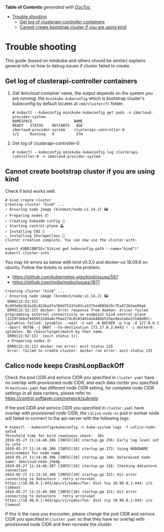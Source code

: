 <!-- START doctoc generated TOC please keep comment here to allow auto update -->
<!-- DON'T EDIT THIS SECTION, INSTEAD RE-RUN doctoc TO UPDATE -->
**Table of Contents**  *generated with [DocToc](https://github.com/thlorenz/doctoc)*

- [Trouble shooting](#trouble-shooting)
  - [Get log of clusterapi-controller containers](#get-log-of-clusterapi-controller-containers)
  - [Cannot create bootstrap cluster if you are using kind](#cannot-create-bootstrap-cluster-if-you-are-using-kind)

<!-- END doctoc generated TOC please keep comment here to allow auto update -->

# Trouble shooting

This guide (based on minikube and others should be similar) explains general info on how to debug issues if cluster failed to create.

## Get log of clusterapi-controller containers

1. Get ibmcloud container name, the output depends on the system you are running.
   the `minikube.kubeconfig` which is bootstrap cluster's kubeconfig by default locates at `cmd/clusterctl` folder.

   ```
   # kubectl --kubeconfig minikube.kubeconfig get pods -n ibmcloud-provider-system
   NAMESPACE                   NAME                                     READY   STATUS    RESTARTS   AGE
   ibmcloud-provider-system    clusterapi-controller-0                  1/1     Running   0          27m
   ```

2. Get log of clusterapi-controller-0

   ```
   # kubectl --kubeconfig minikube.kubeconfig log clusterapi-controller-0 -n ibmcloud-provider-system
   ```

## Cannot create bootstrap cluster if you are using kind
   
   Check if kind works well.

   ```
   # kind create cluster
   Creating cluster "kind" ...
   ✓ Ensuring node image (kindest/node:v1.14.2) 🖼
   ✓ Preparing nodes 📦
   ✓ Creating kubeadm config 📜
   ✓ Starting control-plane 🕹️
   ✓ Installing CNI 🔌
   ✓ Installing StorageClass 💾
   Cluster creation complete. You can now use the cluster with:

   export KUBECONFIG="$(kind get kubeconfig-path --name="kind")"
   kubectl cluster-info
   ```

   You may hit errors as below with kind v0.3.0 and docker-ce 18.09.6 on ubuntu.
   Follow the tickets to solve the problem.
   - https://github.com/kubernetes-sigs/kind/issues/567
   - https://github.com/moby/moby/issues/1871
   ```
   Creating cluster "kind" ...
   ✓ Ensuring node image (kindest/node:v1.14.2) 🖼
    ERRO[22:52:13] 0cd93e6e3b3a28c4216a3fa7b0d75337e83ca32f5e4095629c75a472b2ee89a6
    ERRO[22:52:13] docker: Error response from daemon: driver failed programming external connectivity on endpoint kind-control-plane (1229f3b0af4456532d4a8cf9ae274c0c03441da448de535ee94a1a6e25148d05):  (iptables failed: iptables --wait -t nat -A DOCKER -p tcp -d 127.0.0.1 --dport 46796 -j DNAT --to-destination 172.17.0.2:6443 ! -i docker0: iptables: No chain/target/match by that name.
    ERRO[22:52:13]  (exit status 1)).
    ✗ Preparing nodes 📦
    ERRO[22:52:13] docker run error: exit status 125
    Error: failed to create cluster: docker run error: exit status 125
   ```

## Calico node keeps CrashLoopBackOff

Check the pod CIDR and serivce CIDR you specified in `cluster.yaml` have no overlap with provisioned node CIDR, and each data center you specified in `machines.yaml` has different node CIDR setting, for complete node CIDR settings in all data centers, please refer to: https://control.softlayer.com/network/subnets

If the pod CIDR and serivce CIDR you specified in `cluster.yaml` have overlap with provisioned node CIDR, the `calico-node-xx` pod in worker node will failed to connect to tha api-server with the following logs:

   ```
   # kubectl --kubeconfig=kubeconfig -n kube-system logs -f calico-node-smfx8
   Threshold time for bird readiness check:  30s
   2019-05-27 11:14:48.306 [INFO][10] startup.go 256: Early log level set to info
   2019-05-27 11:14:48.306 [INFO][10] startup.go 272: Using NODENAME environment for node name
   2019-05-27 11:14:48.306 [INFO][10] startup.go 284: Determined node name: ibmcloud-node-jkb9p
   2019-05-27 11:14:48.307 [INFO][10] startup.go 316: Checking datastore connection
   2019-05-27 11:15:18.308 [INFO][10] startup.go 331: Hit error connecting to datastore - retry error=Get https://10.96.0.1:443/api/v1/nodes/foo: dial tcp 10.96.0.1:443: i/o timeout
   2019-05-27 11:15:49.309 [INFO][10] startup.go 331: Hit error connecting to datastore - retry error=Get https://10.96.0.1:443/api/v1/nodes/foo: dial tcp 10.96.0.1:443: i/o timeout
   ```

If this is the case you encounter, please change the pod CIDR and serivce CIDR you specified in `cluster.yaml` so that they have no overlap with provisioned node CIDR and then recreate the cluster.
